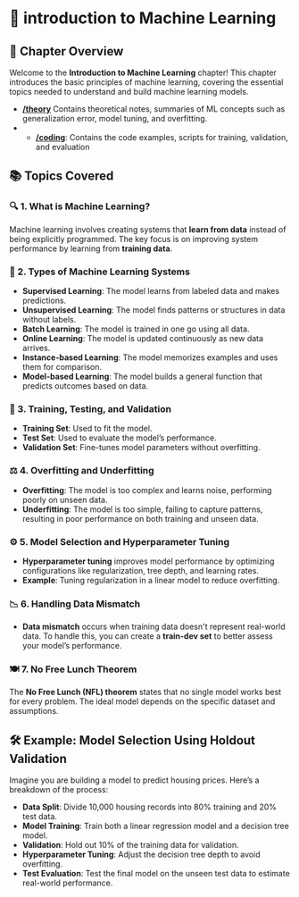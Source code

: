 # 📘 introduction to Machine Learning

## 📝 Chapter Overview
Welcome to the **Introduction to Machine Learning** chapter! This chapter introduces the basic principles of machine learning, covering the essential topics needed to understand and build machine learning models.
- [**/theory**](https://github.com/NimraAslamkhan/MachineLearning-Guide/blob/main/What%20machine%20learning%20is%2C%20problems%20it%20solves%2C%20and%20main%20categories/introduction%20to%20ML/theory.md) Contains theoretical notes, summaries of ML concepts such as generalization error, model tuning, and overfitting.
- - [**/coding**](https://github.com/NimraAslamkhan/MachineLearning-Guide/blob/main/What%20machine%20learning%20is%2C%20problems%20it%20solves%2C%20and%20main%20categories/introduction%20to%20ML/code_examples.ipynb): Contains the code examples, scripts for training, validation, and evaluation
## 📚 Topics Covered

### 🔍 1. What is Machine Learning?
Machine learning involves creating systems that **learn from data** instead of being explicitly programmed. The key focus is on improving system performance by learning from **training data**.

### 🧠 2. Types of Machine Learning Systems
- **Supervised Learning**: The model learns from labeled data and makes predictions.
- **Unsupervised Learning**: The model finds patterns or structures in data without labels.
- **Batch Learning**: The model is trained in one go using all data.
- **Online Learning**: The model is updated continuously as new data arrives.
- **Instance-based Learning**: The model memorizes examples and uses them for comparison.
- **Model-based Learning**: The model builds a general function that predicts outcomes based on data.

### 🧪 3. Training, Testing, and Validation
- **Training Set**: Used to fit the model.
- **Test Set**: Used to evaluate the model’s performance.
- **Validation Set**: Fine-tunes model parameters without overfitting.

### ⚖️ 4. Overfitting and Underfitting
- **Overfitting**: The model is too complex and learns noise, performing poorly on unseen data.
- **Underfitting**: The model is too simple, failing to capture patterns, resulting in poor performance on both training and unseen data.

### ⚙️ 5. Model Selection and Hyperparameter Tuning
- **Hyperparameter tuning** improves model performance by optimizing configurations like regularization, tree depth, and learning rates.
- **Example**: Tuning regularization in a linear model to reduce overfitting.

### 📉 6. Handling Data Mismatch
- **Data mismatch** occurs when training data doesn't represent real-world data. To handle this, you can create a **train-dev set** to better assess your model’s performance.

### 🍽 7. No Free Lunch Theorem
The **No Free Lunch (NFL) theorem** states that no single model works best for every problem. The ideal model depends on the specific dataset and assumptions.

## 🛠 Example: Model Selection Using Holdout Validation

Imagine you are building a model to predict housing prices. Here’s a breakdown of the process:

- **Data Split**: Divide 10,000 housing records into 80% training and 20% test data.
- **Model Training**: Train both a linear regression model and a decision tree model.
- **Validation**: Hold out 10% of the training data for validation.
- **Hyperparameter Tuning**: Adjust the decision tree depth to avoid overfitting.
- **Test Evaluation**: Test the final model on the unseen test data to estimate real-world performance.




